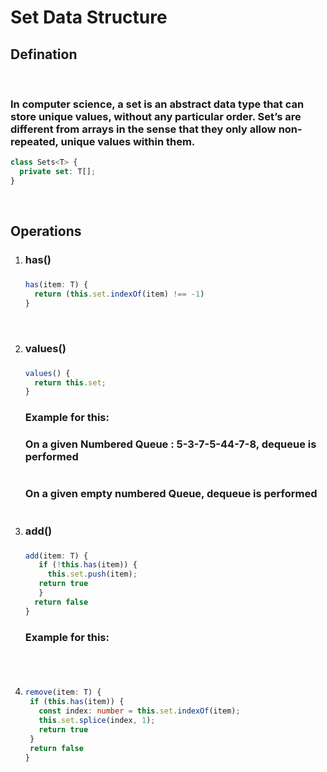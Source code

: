 # Set Data Structure

## Defination

<br/>

### In computer science, a set is an abstract data type that can store unique values, without any particular order. Set’s are different from arrays in the sense that they only allow non-repeated, unique values within them.

```typescript
class Sets<T> {
  private set: T[];
}
```

<br/>

## Operations

1. ### has()

   ###

   ```typescript
   has(item: T) {
     return (this.set.indexOf(item) !== -1)
   }
   ```

  <br/>

2. ### values()

   ###

   ```typescript
   values() {
     return this.set;
   }
   ```

   ### Example for this:

   ### On a given Numbered Queue : 5-3-7-5-44-7-8, dequeue is performed

   ```

   ```

   ### On a given empty numbered Queue, dequeue is performed

   ```

   ```

3. ### add()
   ###
   ```typescript
   add(item: T) {
      if (!this.has(item)) {
        this.set.push(item);
      return true
      }
     return false
   }
   ```
   ### Example for this:
   ###
   ```
   
   ```
   ###
   ```
   
   ```
4. ### 
   ### 
   ```typescript
   remove(item: T) {
    if (this.has(item)) {
      const index: number = this.set.indexOf(item);
      this.set.splice(index, 1);
      return true
    }
    return false
   }
   ```
